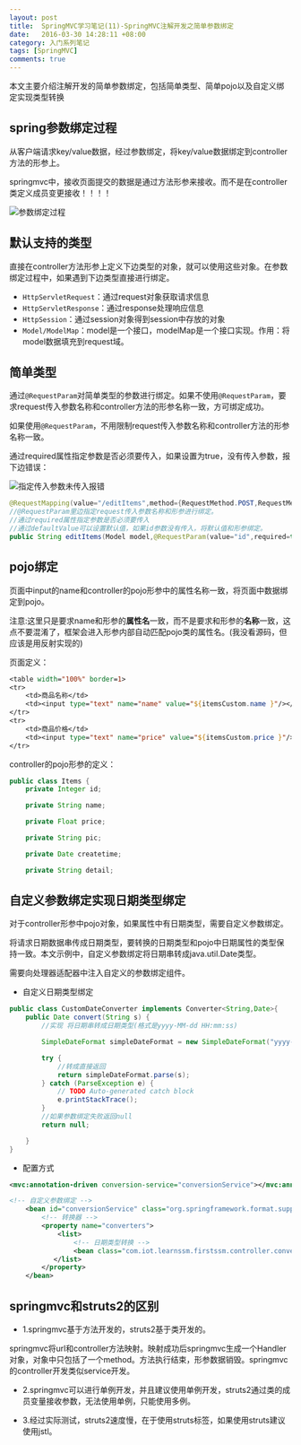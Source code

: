 ```yaml
---
layout: post
title:  SpringMVC学习笔记(11)-SpringMVC注解开发之简单参数绑定
date:   2016-03-30 14:28:11 +08:00
category: 入门系列笔记
tags: [SpringMVC]
comments: true
---
```


本文主要介绍注解开发的简单参数绑定，包括简单类型、简单pojo以及自定义绑定实现类型转换

<!-- more -->

## spring参数绑定过程

从客户端请求key/value数据，经过参数绑定，将key/value数据绑定到controller方法的形参上。

springmvc中，接收页面提交的数据是通过方法形参来接收。而不是在controller类定义成员变更接收！！！！

![参数绑定过程](http://blog.qiniu.brianway.site/springmvc_%E5%8F%82%E6%95%B0%E7%BB%91%E5%AE%9A%E8%BF%87%E7%A8%8B.png)


## 默认支持的类型

直接在controller方法形参上定义下边类型的对象，就可以使用这些对象。在参数绑定过程中，如果遇到下边类型直接进行绑定。

- `HttpServletRequest`：通过request对象获取请求信息
- `HttpServletResponse`：通过response处理响应信息
- `HttpSession`：通过session对象得到session中存放的对象
- `Model/ModelMap`：model是一个接口，modelMap是一个接口实现。作用：将model数据填充到request域。


## 简单类型

通过`@RequestParam`对简单类型的参数进行绑定。如果不使用`@RequestParam`，要求request传入参数名称和controller方法的形参名称一致，方可绑定成功。

如果使用`@RequestParam`，不用限制request传入参数名称和controller方法的形参名称一致。

通过required属性指定参数是否必须要传入，如果设置为true，没有传入参数，报下边错误：

![指定传入参数未传入报错](http://blog.qiniu.brianway.site/springmvc_%E6%8C%87%E5%AE%9A%E4%BC%A0%E5%85%A5%E5%8F%82%E6%95%B0%E6%9C%AA%E4%BC%A0%E5%85%A5%E6%8A%A5%E9%94%99.png)


```java
@RequestMapping(value="/editItems",method={RequestMethod.POST,RequestMethod.GET})
//@RequestParam里边指定request传入参数名称和形参进行绑定。
//通过required属性指定参数是否必须要传入
//通过defaultValue可以设置默认值，如果id参数没有传入，将默认值和形参绑定。
public String editItems(Model model,@RequestParam(value="id",required=true) Integer items_id)throws Exception {

```


## pojo绑定

页面中input的name和controller的pojo形参中的属性名称一致，将页面中数据绑定到pojo。

注意:这里只是要求name和形参的**属性名**一致，而不是要求和形参的**名称**一致，这点不要混淆了，框架会进入形参内部自动匹配pojo类的属性名。(我没看源码，但应该是用反射实现的)



页面定义：

```jsp
<table width="100%" border=1>
<tr>
	<td>商品名称</td>
	<td><input type="text" name="name" value="${itemsCustom.name }"/></td>
</tr>
<tr>
	<td>商品价格</td>
	<td><input type="text" name="price" value="${itemsCustom.price }"/></td>
</tr>
```

controller的pojo形参的定义：

```java
public class Items {
    private Integer id;

    private String name;

    private Float price;

    private String pic;

    private Date createtime;

    private String detail;
```


## 自定义参数绑定实现日期类型绑定

对于controller形参中pojo对象，如果属性中有日期类型，需要自定义参数绑定。

将请求日期数据串传成日期类型，要转换的日期类型和pojo中日期属性的类型保持一致。本文示例中，自定义参数绑定将日期串转成java.util.Date类型。

需要向处理器适配器中注入自定义的参数绑定组件。


- 自定义日期类型绑定

```java
public class CustomDateConverter implements Converter<String,Date>{
    public Date convert(String s) {
        //实现 将日期串转成日期类型(格式是yyyy-MM-dd HH:mm:ss)

        SimpleDateFormat simpleDateFormat = new SimpleDateFormat("yyyy-MM-dd HH:mm:ss");

        try {
            //转成直接返回
            return simpleDateFormat.parse(s);
        } catch (ParseException e) {
            // TODO Auto-generated catch block
            e.printStackTrace();
        }
        //如果参数绑定失败返回null
        return null;

    }
}
```


- 配置方式

```xml
<mvc:annotation-driven conversion-service="conversionService"></mvc:annotation-driven>
```

```xml
<!-- 自定义参数绑定 -->
    <bean id="conversionService" class="org.springframework.format.support.FormattingConversionServiceFactoryBean">
        <!-- 转换器 -->
        <property name="converters">
            <list>
                <!-- 日期类型转换 -->
                <bean class="com.iot.learnssm.firstssm.controller.converter.CustomDateConverter"/>
           </list>
        </property>
    </bean>
```


## springmvc和struts2的区别

- 1.springmvc基于方法开发的，struts2基于类开发的。

springmvc将url和controller方法映射。映射成功后springmvc生成一个Handler对象，对象中只包括了一个method。方法执行结束，形参数据销毁。springmvc的controller开发类似service开发。

- 2.springmvc可以进行单例开发，并且建议使用单例开发，struts2通过类的成员变量接收参数，无法使用单例，只能使用多例。

- 3.经过实际测试，struts2速度慢，在于使用struts标签，如果使用struts建议使用jstl。
